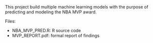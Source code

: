 This project build multiple machine learning models with the purpose of predicting and modeling the NBA MVP award.

Files:
- NBA_MVP_PRED.R: R source code
- MVP_REPORT.pdf: formal report of findings 
